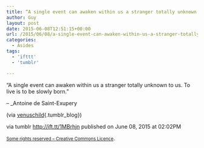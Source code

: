 ```yaml
---
title: “A single event can awaken within us a stranger totally unknown to us. To live is to be slowly born.”
author: Guy
layout: post
date: 2015-06-08T12:51:15+00:00
url: /2015/06/08/a-single-event-can-awaken-within-us-a-stranger-totally-unknown-to-us-to-live-is-to-be-slowly-born/
categories:
  - Asides
tags:
  - 'ifttt'
  - 'tumblr'

---
```

“A single event can awaken within us a stranger totally unknown to us. To live is to be slowly born.”

&#8211; _Antoine de Saint-Exupery</p> 

(via [venuschild][1]{.tumblr_blog})</em>

via tumblr http://ift.tt/1MBrhjn published on June 08, 2015 at 02:02PM

<small><a href="http://ift.tt/1gAEAkt" target="_blank">Some rights reserved &#8211; Creative Commons Licence</a></small>.

 [1]: http://ift.tt/1h7vYTP